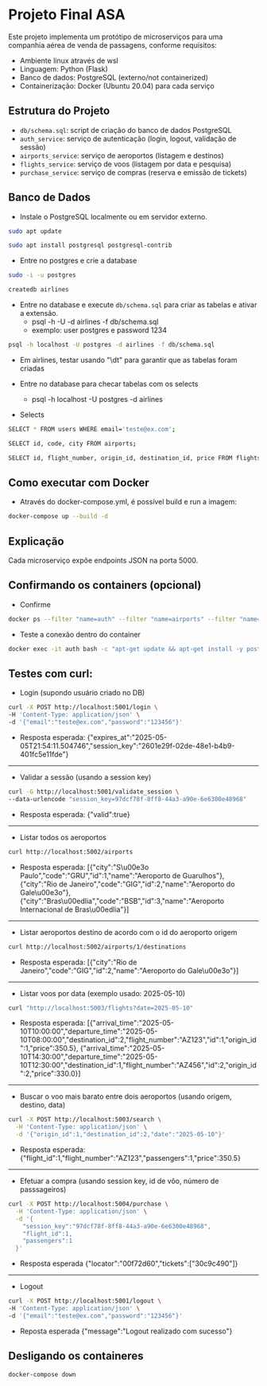 # Projeto Final ASA

Este projeto implementa um protótipo de microserviços para uma companhia aérea de venda de passagens, conforme requisitos:

- Ambiente linux através de wsl
- Linguagem: Python (Flask)
- Banco de dados: PostgreSQL (externo/not containerized)
- Containerização: Docker (Ubuntu 20.04) para cada serviço

## Estrutura do Projeto

- `db/schema.sql`: script de criação do banco de dados PostgreSQL
- `auth_service`: serviço de autenticação (login, logout, validação de sessão)
- `airports_service`: serviço de aeroportos (listagem e destinos)
- `flights_service`: serviço de voos (listagem por data e pesquisa)
- `purchase_service`: serviço de compras (reserva e emissão de tickets)

## Banco de Dados

- Instale o PostgreSQL localmente ou em servidor externo.
```bash
sudo apt update

sudo apt install postgresql postgresql-contrib
```
    
- Entre no postgres e crie a database
```bash
sudo -i -u postgres

createdb airlines
```

- Entre no database e execute `db/schema.sql` para criar as tabelas e ativar a extensão.
    - psql -h <host> -U <user> -d airlines -f db/schema.sql
    - exemplo: user postgres e password 1234
```bash
psql -h localhost -U postgres -d airlines -f db/schema.sql
```

- Em airlines, testar usando "\dt" para garantir que as tabelas foram criadas

- Entre no database para checar tabelas com os selects
    - psql -h localhost -U postgres -d airlines

- Selects
```bash
SELECT * FROM users WHERE email='teste@ex.com';

SELECT id, code, city FROM airports;

SELECT id, flight_number, origin_id, destination_id, price FROM flights;
```

## Como executar com Docker

- Através do docker-compose.yml, é possível build e run a imagem:
```bash
docker-compose up --build -d
```

## Explicação

Cada microserviço expõe endpoints JSON na porta 5000.

## Confirmando os containers (opcional)

- Confirme
```bash
docker ps --filter "name=auth" --filter "name=airports" --filter "name=flights" --filter "name=purchase"
```

- Teste a conexão dentro do container
```bash
docker exec -it auth bash -c "apt-get update && apt-get install -y postgresql-client && psql -h host.docker.internal -U codey -d airlines -c '\dt'"
```

## Testes com curl:

- Login (supondo usuário criado no DB)
```bash
curl -X POST http://localhost:5001/login \
-H 'Content-Type: application/json' \
-d '{"email":"teste@ex.com","password":"123456"}'
```
- Resposta esperada:
{"expires_at":"2025-05-05T21:54:11.504746","session_key":"2601e29f-02de-48e1-b4b9-401fc5e11fde"}

--------------------------------------------------------------------------------------------------------------------------------------------

- Validar a sessão (usando a session key)
```bash
curl -G http://localhost:5001/validate_session \
--data-urlencode "session_key=97dcf78f-8ff8-44a3-a90e-6e6300e48968"
```
- Resposta esperada:
{"valid":true}

--------------------------------------------------------------------------------------------------------------------------------------------

- Listar todos os aeroportos
```bash
curl http://localhost:5002/airports
```
- Resposta esperada:
[{"city":"S\u00e3o Paulo","code":"GRU","id":1,"name":"Aeroporto de Guarulhos"},
{"city":"Rio de Janeiro","code":"GIG","id":2,"name":"Aeroporto do Gale\u00e3o"},
{"city":"Bras\u00edlia","code":"BSB","id":3,"name":"Aeroporto Internacional de Bras\u00edlia"}]

--------------------------------------------------------------------------------------------------------------------------------------------

- Listar aeroportos destino de acordo com o id do aeroporto origem
```bash
curl http://localhost:5002/airports/1/destinations
```
- Resposta esperada:
[{"city":"Rio de Janeiro","code":"GIG","id":2,"name":"Aeroporto do Gale\u00e3o"}]

--------------------------------------------------------------------------------------------------------------------------------------------

- Listar voos por data (exemplo usado: 2025-05-10)
```bash
curl "http://localhost:5003/flights?date=2025-05-10"
```
- Resposta esperada:
[{"arrival_time":"2025-05-10T10:00:00","departure_time":"2025-05-10T08:00:00","destination_id":2,"flight_number":"AZ123","id":1,"origin_id":1,"price":350.5},
{"arrival_time":"2025-05-10T14:30:00","departure_time":"2025-05-10T12:30:00","destination_id":1,"flight_number":"AZ456","id":2,"origin_id":2,"price":330.0}]

--------------------------------------------------------------------------------------------------------------------------------------------

- Buscar o voo mais barato entre dois aeroportos (usando origem, destino, data)
```bash
curl -X POST http://localhost:5003/search \
  -H 'Content-Type: application/json' \
  -d '{"origin_id":1,"destination_id":2,"date":"2025-05-10"}'
```
- Resposta esperada:
{"flight_id":1,"flight_number":"AZ123","passengers":1,"price":350.5}

--------------------------------------------------------------------------------------------------------------------------------------------

- Efetuar a compra (usando session key, id de vôo, número de passsageiros)
```bash
curl -X POST http://localhost:5004/purchase \
  -H 'Content-Type: application/json' \
  -d '{
    "session_key":"97dcf78f-8ff8-44a3-a90e-6e6300e48968",
    "flight_id":1,
    "passengers":1
  }'
```
- Resposta esperada
{"locator":"00f72d60","tickets":["30c9c490"]}

--------------------------------------------------------------------------------------------------------------------------------------------

- Logout
```bash
curl -X POST http://localhost:5001/logout \
-H 'Content-Type: application/json' \
-d '{"email":"teste@ex.com","password":"123456"}'
```
- Reposta esperada
{"message":"Logout realizado com sucesso"}

## Desligando os containeres
```bash
docker-compose down
```
